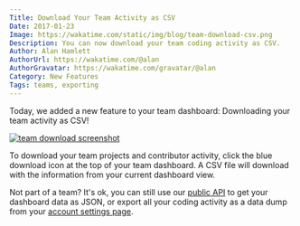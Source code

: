 ```yaml
---
Title: Download Your Team Activity as CSV
Date: 2017-01-23
Image: https://wakatime.com/static/img/blog/team-download-csv.png
Description: You can now download your team coding activity as CSV.
Author: Alan Hamlett
AuthorUrl: https://wakatime.com/@alan
AuthorGravatar: https://wakatime.com/gravatar/@alan
Category: New Features
Tags: teams, exporting
---
```


Today, we added a new feature to your team dashboard: Downloading your team activity as CSV!

<a href="https://wakatime.com/teams"><img src="https://wakatime.com/static/img/blog/team-download-csv.png" class="img-thumbnail" alt="team download screenshot" /></a>

To download your team projects and contributor activity, click the blue download icon at the top of your team dashboard.
A CSV file will download with the information from your current dashboard view.

Not part of a team? It's ok, you can still use our [public API][api] to get your dashboard data as JSON, or export all your coding activity as a data dump from your [account settings page][settings].

[api]: https://wakatime.com/api
[settings]: https://wakatime.com/settings/account
